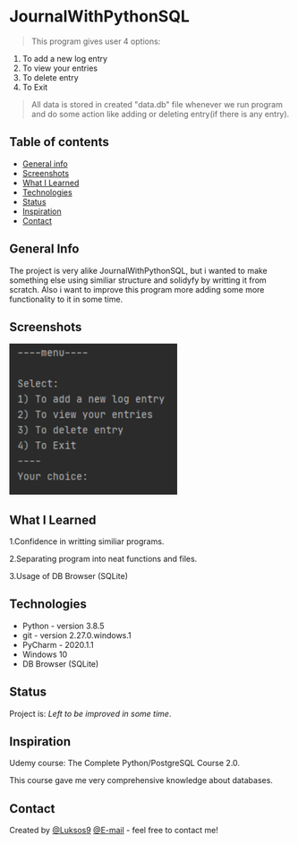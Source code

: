 # JournalWithPythonSQL 
> This program gives user 4 options: 
1) To add a new log entry
2) To view your entries
3) To delete entry
4) To Exit 

> All data is stored in created "data.db" file whenever we run program and do some action like adding or deleting entry(if there is any entry).

## Table of contents
* [General info](#general-info)
* [Screenshots](#screenshots)
* [What I Learned](#what-i-learned)
* [Technologies](#technologies)
* [Status](#status)
* [Inspiration](#inspiration)
* [Contact](#contact)


## General Info

The project is very alike JournalWithPythonSQL, but i wanted to make something else using similiar structure and solidyfy by writting it from scratch. Also i want to improve
this program more adding some more functionality to it in some time.

## Screenshots

<img src="images/menu.png" width="300" >

## What I Learned

1.Confidence in writting similiar programs.

2.Separating program into neat functions and files.

3.Usage of DB Browser (SQLite)

## Technologies
* Python  - version 3.8.5
* git     - version 2.27.0.windows.1
* PyCharm - 2020.1.1
* Windows 10
* DB Browser (SQLite)

## Status
Project is: _Left to be improved in some time_. 

## Inspiration
Udemy course: The Complete Python/PostgreSQL Course 2.0.

This course gave me very comprehensive knowledge about databases.

## Contact
Created by [@Luksos9](https://github.com/Luksos9) [@E-mail](lukaszszumilas.9@wp.pl) - feel free to contact me!

